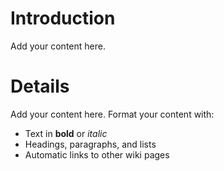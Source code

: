 # Introduction

Add your content here.


# Details

Add your content here.  Format your content with:
  * Text in **bold** or _italic_
  * Headings, paragraphs, and lists
  * Automatic links to other wiki pages